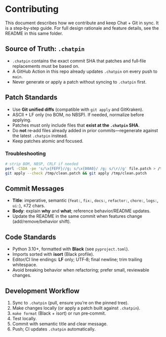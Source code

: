 # Contributing

This document describes how we contribute and keep Chat + Git in sync. It is a step‑by‑step guide.
For full design rationale and feature details, see the README in this same folder.

## Source of Truth: `.chatpin`

- `.chatpin` contains the exact commit SHA that patches and full‑file replacements must be based on.
- A GitHub Action in this repo already updates `.chatpin` on every push to `main`.
- Never generate or apply a patch without syncing to `.chatpin` first.

## Patch Standards

- Use **Git unified diffs** (compatible with `git apply` and GitKraken).
- ASCII + LF only (no BOM, no NBSP). If needed, normalize before applying.
- Patches must only include files that **exist at the `.chatpin` SHA**.
- Do **not** re‑add files already added in prior commits—regenerate against the latest `.chatpin` instead.
- Keep patches atomic and focused.

### Troubleshooting
```bash
# strip BOM, NBSP, CRLF if needed
perl -CSDA -pe 's/\x{FEFF}//g; s/\x{00A0}/ /g; s/\r//g' file.patch > /tmp/clean.patch
git apply --check /tmp/clean.patch && git apply /tmp/clean.patch
```

## Commit Messages

- **Title**: imperative, semantic (`feat:`, `fix:`, `docs:`, `refactor:`, `chore:`, `logs:`, `ui:`), ≤72 chars.
- **Body**: explain **why** and **what**; reference behavior/README updates.
- Update the README in the same commit when features change (add/remove/behavior shift).

## Code Standards

- Python 3.10+, formatted with **Black** (see `pyproject.toml`).
- Imports sorted with **isort** (Black profile).
- Editor/CI line endings: **LF** only; UTF‑8; final newline; trim trailing whitespace.
- Avoid breaking behavior when refactoring; prefer small, reviewable changes.

## Development Workflow

1. Sync to `.chatpin` (pull, ensure you’re on the pinned tree).
2. Make changes locally (or apply a patch built against `.chatpin`).
3. `make format` (Black + isort) or run pre‑commit.
4. Test locally.
5. Commit with semantic title and clear message.
6. Push; CI updates `.chatpin` automatically.
